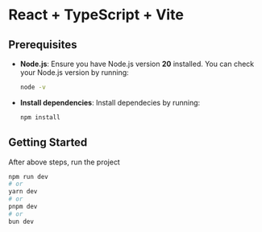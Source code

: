 # React + TypeScript + Vite

## Prerequisites

- **Node.js**: Ensure you have Node.js version **20** installed. You can check your Node.js version by running:
  ```bash
  node -v
- **Install dependencies**: Install dependecies by running:
  ```bash
  npm install

## Getting Started

After above steps, run the project

```bash
npm run dev
# or
yarn dev
# or
pnpm dev
# or
bun dev
```
